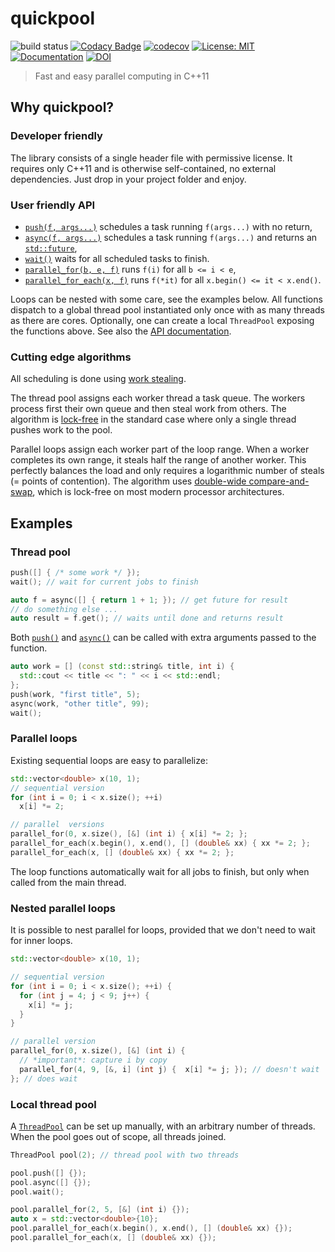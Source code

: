 # quickpool

![build status](https://github.com/tnagler/quickpool/actions/workflows/main.yml/badge.svg?branch=main)
[![Codacy Badge](https://app.codacy.com/project/badge/Grade/ed2deb06d4454ab3b488536426ec3066)](https://www.codacy.com/gh/tnagler/quickpool/dashboard?utm_source=github.com&amp;utm_medium=referral&amp;utm_content=tnagler/quickpool&amp;utm_campaign=Badge_Grade)
[![codecov](https://codecov.io/gh/tnagler/quickpool/branch/main/graph/badge.svg?token=ERPXZC8378)](https://codecov.io/gh/tnagler/quickpool)
[![License: MIT](https://img.shields.io/badge/License-MIT-yellow.svg)](https://opensource.org/licenses/MIT)
[![Documentation](https://img.shields.io/website/http/tnagler.github.io/quickpool.svg)](https://vinecopulib.github.io/pyvinecopulib/)
[![DOI](https://zenodo.org/badge/427536398.svg)](https://zenodo.org/badge/latestdoi/427536398)

> Fast and easy parallel computing in C++11

## Why quickpool?

### Developer friendly

The library consists of a single header file with permissive license. 
It requires only C++11 and is otherwise self-contained, no external dependencies.
Just drop in your project folder and enjoy.

### User friendly API

* [`push(f, args...)`](https://tnagler.github.io/quickpool/namespacequickpool.html#affc41895dab281715c271aca3649e830) schedules a task running `f(args...)` with no return,   
* [`async(f, args...)`](https://tnagler.github.io/quickpool/namespacequickpool.html#a10575809d24ead3716e312585f90a94a) schedules a task running `f(args...)` and returns an [`std::future`](https://en.cppreference.com/w/cpp/thread/future), 
* [`wait()`](https://tnagler.github.io/quickpool/namespacequickpool.html#a086671a25cc4f207112bc82a00688301) waits for all scheduled tasks to finish.
* [`parallel_for(b, e, f)`](https://tnagler.github.io/quickpool/namespacequickpool.html#aa72b140a64eabe34cd9302bab837c24c) runs `f(i)` for all `b <= i < e`,
* [`parallel_for_each(x, f)`](https://tnagler.github.io/quickpool/namespacequickpool.html#aeb91fe18664b8d06523aba081174abe3) runs `f(*it)` for all  `x.begin() <= it < x.end()`.

Loops can be nested with some care, see the examples below. All functions 
dispatch to a global thread pool instantiated only once with as 
many threads as there are cores. Optionally, one can create a local `ThreadPool`
exposing the functions above. See also the [API documentation](https://tnagler.github.io/quickpool/).

### Cutting edge algorithms

All scheduling is done using [work stealing](https://en.wikipedia.org/wiki/Work_stealing).

The thread pool assigns each worker thread a task queue. The workers process 
first their own queue and then steal work from others. The algorithm is [lock-free](https://en.wikipedia.org/wiki/Non-blocking_algorithm)
in the standard case where only a single thread pushes work to the pool. 

Parallel loops assign each worker part of the loop range.
When a worker completes its own range, it steals half the range
of another worker. This perfectly balances the load and only requires a logarithmic number of steals (= points of contention). The algorithm uses 
[double-wide compare-and-swap](https://en.wikipedia.org/wiki/Compare-and-swap#Extensions), which is lock-free on most modern processor
architectures.


## Examples


### Thread pool

```cpp
push([] { /* some work */ });
wait(); // wait for current jobs to finish

auto f = async([] { return 1 + 1; }); // get future for result
// do something else ...
auto result = f.get(); // waits until done and returns result
```

Both [`push()`](https://tnagler.github.io/quickpool/namespacequickpool.html#affc41895dab281715c271aca3649e830)
and [`async()`](https://tnagler.github.io/quickpool/namespacequickpool.html#a10575809d24ead3716e312585f90a94a) 
can be called with extra arguments passed to the function.

```cpp
auto work = [] (const std::string& title, int i) { 
  std::cout << title << ": " << i << std::endl; 
};
push(work, "first title", 5);
async(work, "other title", 99);
wait();
```

### Parallel loops

Existing sequential loops are easy to parallelize:
```cpp
std::vector<double> x(10, 1);
// sequential version
for (int i = 0; i < x.size(); ++i) 
  x[i] *= 2;

// parallel  versions
parallel_for(0, x.size(), [&] (int i) { x[i] *= 2; };
parallel_for_each(x.begin(), x.end(), [] (double& xx) { xx *= 2; };
parallel_for_each(x, [] (double& xx) { xx *= 2; };
```
The loop functions automatically wait for all jobs to finish, but only when 
called from the main thread. 

### Nested parallel loops

It is possible to nest parallel for loops, provided that we don't need to wait
for inner loops.
```cpp
std::vector<double> x(10, 1);

// sequential version
for (int i = 0; i < x.size(); ++i) {
  for (int j = 4; j < 9; j++) {
    x[i] *= j;
  }
}

// parallel version
parallel_for(0, x.size(), [&] (int i) { 
  // *important*: capture i by copy
  parallel_for(4, 9, [&, i] (int j) {  x[i] *= j; }); // doesn't wait
}; // does wait
```

### Local thread pool

A [`ThreadPool`](https://tnagler.github.io/quickpool/classquickpool_1_1ThreadPool.html) 
can be set up manually, with an arbitrary number of threads. When the pool 
goes out of scope, all threads joined.

```cpp
ThreadPool pool(2); // thread pool with two threads

pool.push([] {});
pool.async([] {});
pool.wait();

pool.parallel_for(2, 5, [&] (int i) {});
auto x = std::vector<double>{10};
pool.parallel_for_each(x.begin(), x.end(), [] (double& xx) {});
pool.parallel_for_each(x, [] (double& xx) {});
```
